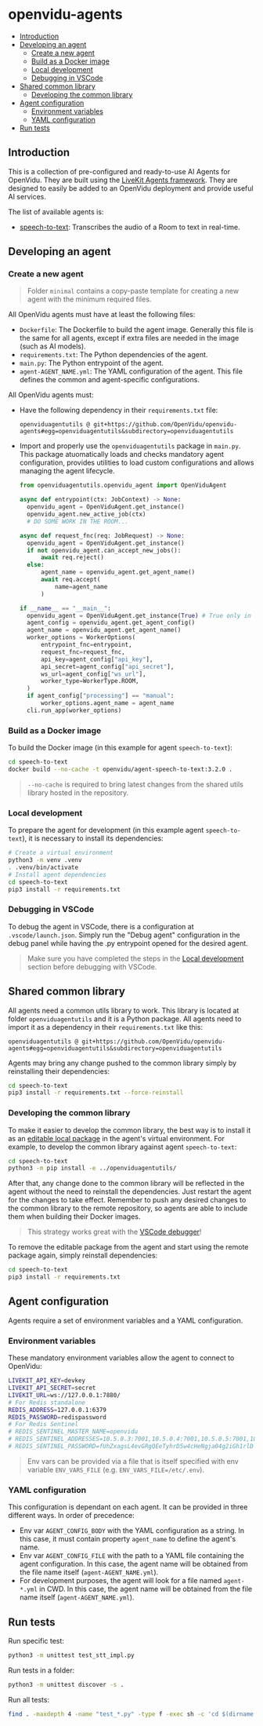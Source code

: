 # openvidu-agents

- [Introduction](#introduction)
- [Developing an agent](#developing-an-agent)
  - [Create a new agent](#create-a-new-agent)
  - [Build as a Docker image](#build-as-a-docker-image)
  - [Local development](#local-development)
  - [Debugging in VSCode](#debugging-in-vscode)
- [Shared common library](#shared-common-library)
  - [Developing the common library](#developing-the-common-library)
- [Agent configuration](#agent-configuration)
  - [Environment variables](#environment-variables)
  - [YAML configuration](#yaml-configuration)
- [Run tests](#run-tests)

## Introduction

This is a collection of pre-configured and ready-to-use AI Agents for OpenVidu. They are built using the [LiveKit Agents framework](https://docs.livekit.io/agents/). They are designed to easily be added to an OpenVidu deployment and provide useful AI services.

The list of available agents is:

- [speech-to-text](speech-to-text/README.md): Transcribes the audio of a Room to text in real-time.

## Developing an agent

### Create a new agent

> Folder `minimal` contains a copy-paste template for creating a new agent with the minimum required files.

All OpenVidu agents must have at least the following files:

- `Dockerfile`: The Dockerfile to build the agent image. Generally this file is the same for all agents, except if extra files are needed in the image (such as AI models).
- `requirements.txt`: The Python dependencies of the agent.
- `main.py`: The Python entrypoint of the agent.
- `agent-AGENT_NAME.yml`: The YAML configuration of the agent. This file defines the common and agent-specific configurations.

All OpenVidu agents must:

- Have the following dependency in their `requirements.txt` file:

  ```
  openviduagentutils @ git+https://github.com/OpenVidu/openvidu-agents#egg=openviduagentutils&subdirectory=openviduagentutils
  ```

- Import and properly use the `openviduagentutils` package in `main.py`. This package atuomatically loads and checks mandatory agent configuration, provides utilities to load custom configurations and allows managing the agent lifecycle.

  ```python
  from openviduagentutils.openvidu_agent import OpenViduAgent

  async def entrypoint(ctx: JobContext) -> None:
    openvidu_agent = OpenViduAgent.get_instance()
    openvidu_agent.new_active_job(ctx)
    # DO SOME WORK IN THE ROOM...

  async def request_fnc(req: JobRequest) -> None:
    openvidu_agent = OpenViduAgent.get_instance()
    if not openvidu_agent.can_accept_new_jobs():
        await req.reject()
    else:
        agent_name = openvidu_agent.get_agent_name()
        await req.accept(
            name=agent_name
        )

  if __name__ == "__main__":
    openvidu_agent = OpenViduAgent.get_instance(True) # True only in the "main" program
    agent_config = openvidu_agent.get_agent_config()
    agent_name = openvidu_agent.get_agent_name()
    worker_options = WorkerOptions(
        entrypoint_fnc=entrypoint,
        request_fnc=request_fnc,
        api_key=agent_config["api_key"],
        api_secret=agent_config["api_secret"],
        ws_url=agent_config["ws_url"],
        worker_type=WorkerType.ROOM,
    )
    if agent_config["processing"] == "manual":
        worker_options.agent_name = agent_name
    cli.run_app(worker_options)
  ```

### Build as a Docker image

To build the Docker image (in this example for agent `speech-to-text`):

```bash
cd speech-to-text
docker build --no-cache -t openvidu/agent-speech-to-text:3.2.0 .
```

> `--no-cache` is required to bring latest changes from the shared utils library hosted in the repository.

### Local development

To prepare the agent for development (in this example agent `speech-to-text`), it is necessary to install its dependencies:

```bash
# Create a virtual environment
python3 -m venv .venv
. .venv/bin/activate
# Install agent dependencies
cd speech-to-text
pip3 install -r requirements.txt
```

### Debugging in VSCode

To debug the agent in VSCode, there is a configuration at `.vscode/launch.json`. Simply run the "Debug agent" configuration in the debug panel while having the .py entrypoint opened for the desired agent.

> Make sure you have completed the steps in the [Local development](#local-development) section before debugging with VSCode.

## Shared common library

All agents need a common utils library to work. This library is located at folder `openviduagentutils` and it is a Python package. All agents need to import it as a dependency in their `requirements.txt` like this:

```
openviduagentutils @ git+https://github.com/OpenVidu/openvidu-agents#egg=openviduagentutils&subdirectory=openviduagentutils
```

Agents may bring any change pushed to the common library simply by reinstalling their dependencies:

```bash
cd speech-to-text
pip3 install -r requirements.txt --force-reinstall
```

### Developing the common library

To make it easier to develop the common library, the best way is to install it as an [editable local package](https://pip.pypa.io/en/stable/topics/local-project-installs/#editable-installs) in the agent's virtual environment. For example, to develop the common library against agent `speech-to-text`:

```bash
cd speech-to-text
python3 -m pip install -e ../openviduagentutils/
```

After that, any change done to the common library will be reflected in the agent without the need to reinstall the dependencies. Just restart the agent for the changes to take effect. Remember to push any desired changes to the common library to the remote repository, so agents are able to include them when building their Docker images.

> This strategy works great with the [VSCode debugger](#debugging-in-vscode)!

To remove the editable package from the agent and start using the remote package again, simply reinstall dependencies:

```bash
cd speech-to-text
pip3 install -r requirements.txt
```

## Agent configuration

Agents require a set of environment variables and a YAML configuration.

### Environment variables

These mandatory environment variables allow the agent to connect to OpenVidu:

```sh
LIVEKIT_API_KEY=devkey
LIVEKIT_API_SECRET=secret
LIVEKIT_URL=ws://127.0.0.1:7880/
# For Redis standalone
REDIS_ADDRESS=127.0.0.1:6379
REDIS_PASSWORD=redispassword
# For Redis Sentinel
# REDIS_SENTINEL_MASTER_NAME=openvidu
# REDIS_SENTINEL_ADDRESSES=10.5.0.3:7001,10.5.0.4:7001,10.5.0.5:7001,10.5.0.6:7001
# REDIS_SENTINEL_PASSWORD=fUhZxagsL4evGRgQEeTyhrD5w4cHeNgja04g2iGh1rlD
```

> Env vars can be provided via a file that is itself specified with env variable `ENV_VARS_FILE` (e.g. `ENV_VARS_FILE=/etc/.env`).

### YAML configuration

This configuration is dependant on each agent. It can be provided in three different ways. In order of precedence:

- Env var `AGENT_CONFIG_BODY` with the YAML configuration as a string. In this case, it must contain property `agent_name` to define the agent's name.
- Env var `AGENT_CONFIG_FILE` with the path to a YAML file containing the agent configuration. In this case, the agent name will be obtained from the file name itself (`agent-AGENT_NAME.yml`).
- For development purposes, the agent will look for a file named `agent-*.yml` in CWD. In this case, the agent name will be obtained from the file name itself (`agent-AGENT_NAME.yml`).

## Run tests

Run specific test:

```bash
python3 -m unittest test_stt_impl.py
```

Run tests in a folder:

```bash
python3 -m unittest discover -s .
```

Run all tests:

```bash
find . -maxdepth 4 -name "test_*.py" -type f -exec sh -c 'cd $(dirname {}) && python3 -m unittest $(basename {})' \;
```
